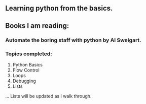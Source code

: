 ## Learning python from the basics.

## Books I am reading:

### Automate the boring staff with python by Al Sweigart. 

### Topics completed:

1. Python Basics
2. Flow Control
3. Loops
4. Debugging
5. Lists

... Lists will be updated as I walk through.